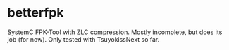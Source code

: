 # betterfpk
SystemC FPK-Tool with ZLC compression. Mostly incomplete, but does its job (for now).
Only tested with TsuyokissNext so far.
